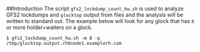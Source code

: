 ##Introduction
The script `gfs2_lockdump_count_hw.sh` is used to analyze GFS2 lockdumps and `glocktop` output from files and the analysis will be written to standard out. The example below will look for any glock that has `8` or more holder+waiters on a glock.
~~~
$ gfs2_lockdump_count_hw.sh -m 8 -p /tmp/glocktop.output.rh6node1.examplerh.com
~~~
